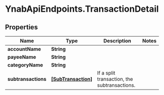 # YnabApiEndpoints.TransactionDetail

## Properties
Name | Type | Description | Notes
------------ | ------------- | ------------- | -------------
**accountName** | **String** |  | 
**payeeName** | **String** |  | 
**categoryName** | **String** |  | 
**subtransactions** | [**[SubTransaction]**](SubTransaction.md) | If a split transaction, the subtransactions. | 


